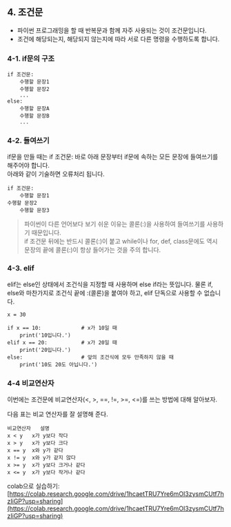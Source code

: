 ## 4. 조건문

* 파이썬 프로그래밍을 할 때 반복문과 함께 자주 사용되는 것이 조건문입니다. 
* 조건에 해당되는지, 해당되지 않는지에 따라 서로 다른 명령을 수행하도록 합니다.
### 4-1. if문의 구조 
```
if 조건문:
    수행할 문장1
    수행할 문장2
    ...
else:
    수행할 문장A
    수행할 문장B
    ...
```
### 4-2. 들여쓰기

if문을 만들 때는 if 조건문: 바로 아래 문장부터 if문에 속하는 모든 문장에 들여쓰기를 해주어야 합니다.  
아래와 같이 기술하면 오류처리 됩니다.
```
if 조건문:
    수행할 문장1
수행할 문장2
    수행할 문장3
 ```
> 파이썬이 다른 언어보다 보기 쉬운 이유는 콜론(:)을 사용하여 들여쓰기를 사용하기 때문입니다.   
> if 조건문 뒤에는 반드시 콜론(:)이 붙고 while이나 for, def, class문에도 역시 문장의 끝에 콜론(:)이 항상 들어가는 것을 주의 합니다. 
> 
### 4-3. elif 
elif는 else인 상태에서 조건식을 지정할 때 사용하며 else if라는 뜻입니다. 물론 if, else와 마찬가지로 조건식 끝에 :(콜론)을 붙여야 하고, elif 단독으로 사용할 수 없습니다.
```
x = 30
 
if x == 10:             # x가 10일 때
    print('10입니다.')
elif x == 20:           # x가 20일 때
    print('20입니다.')
else:                   # 앞의 조건식에 모두 만족하지 않을 때
    print('10도 20도 아닙니다.')
```

### 4-4 비교연산자
이번에는 조건문에 비교연산자(<, >, ==, !=, >=, <=)를 쓰는 방법에 대해 알아보자.

다음 표는 비교 연산자를 잘 설명해 준다.
```
비교연산자	설명
x < y	x가 y보다 작다
x > y	x가 y보다 크다
x == y	x와 y가 같다
x != y	x와 y가 같지 않다
x >= y	x가 y보다 크거나 같다
x <= y	x가 y보다 작거나 같다
```

colab으로 실습하기: [https://colab.research.google.com/drive/1hcaetTRU7Yre6mOI3zysmCUtf7hzIiGP?usp=sharing](https://colab.research.google.com/drive/1hcaetTRU7Yre6mOI3zysmCUtf7hzIiGP?usp=sharing)

